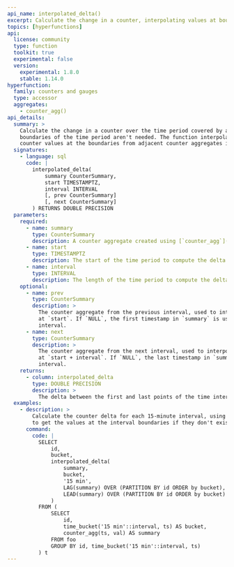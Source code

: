 ```yaml
---
api_name: interpolated_delta()
excerpt: Calculate the change in a counter, interpolating values at boundaries as needed
topics: [hyperfunctions]
api:
  license: community
  type: function
  toolkit: true
  experimental: false
  version:
    experimental: 1.8.0
    stable: 1.14.0
hyperfunction:
  family: counters and gauges
  type: accessor
  aggregates:
    - counter_agg()
api_details:
  summary: >
    Calculate the change in a counter over the time period covered by a counter aggregate. Data points at the exact
    boundaries of the time period aren't needed. The function interpolates the
    counter values at the boundaries from adjacent counter aggregates if needed.
  signatures:
    - language: sql
      code: |
        interpolated_delta(
            summary CounterSummary,
            start TIMESTAMPTZ,
            interval INTERVAL
            [, prev CounterSummary]
            [, next CounterSummary]
        ) RETURNS DOUBLE PRECISION
  parameters:
    required:
      - name: summary
        type: CounterSummary
        description: A counter aggregate created using [`counter_agg`](#counter_agg)
      - name: start
        type: TIMESTAMPTZ
        description: The start of the time period to compute the delta over
      - name: interval
        type: INTERVAL
        description: The length of the time period to compute the delta over
    optional:
      - name: prev
        type: CounterSummary
        description: >
          The counter aggregate from the previous interval, used to interpolate the value
          at `start`. If `NULL`, the first timestamp in `summary` is used as the start of the
          interval.
      - name: next
        type: CounterSummary
        description: >
          The counter aggregate from the next interval, used to interpolate the value
          at `start + interval`. If `NULL`, the last timestamp in `summary` is used as the end of the
          interval.    
    returns:
      - column: interpolated_delta
        type: DOUBLE PRECISION
        description: >
          The delta between the first and last points of the time interval. If exact values are missing in the raw data for the first and last points, these values are interpolated linearly from the neighboring counter aggregates.
  examples:
    - description: >
        Calculate the counter delta for each 15-minute interval, using interpolation
        to get the values at the interval boundaries if they don't exist in the data.
      command:
        code: |
          SELECT
              id,
              bucket,
              interpolated_delta(
                  summary,
                  bucket,
                  '15 min',
                  LAG(summary) OVER (PARTITION BY id ORDER by bucket),
                  LEAD(summary) OVER (PARTITION BY id ORDER by bucket)
              )
          FROM (
              SELECT
                  id,
                  time_bucket('15 min'::interval, ts) AS bucket,
                  counter_agg(ts, val) AS summary
              FROM foo
              GROUP BY id, time_bucket('15 min'::interval, ts)
          ) t
---
```


